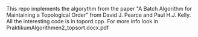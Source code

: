 This repo implements the algorythm from the paper "A Batch Algorithm for Maintaining a Topological Order" from David J. Pearce and Paul H.J. Kelly.
All the interesting code is in topord.cpp.
For more info look in PraktikumAlgorithmen2_topsort.docx.pdf
